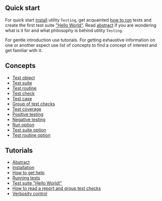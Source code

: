 ## Quick start

For quick start [install](<./tutorial/Installation.md>) utility `Testing`, get acquainted [how to run](<./tutorial/Running.md>) tests and create the first test suite ["Hello World"](<./tutorial/HelloWorld.md>). Read [abstract](<./tutorial/Abstract.md>) if you are wondering what is it for and what philosophy is behind utility `Testing`.

For gentle introduction use tutorials. For getting exhaustive information on one or another aspect use list of concepts to find a concept of interest and get familiar with it.

## Concepts

- [Test object](./concept/TestObject.md)
- [Test suite](./concept/TestSuite.md)    
- [Test routine](./concept/TestRoutine.md)   
- [Test check](./concept/TestCheck.md)     
- [Test case](./concept/TestCase.md)
- [Group of test checks](./concept/TestCase.md)
- [Test coverage](./concept/TestCoverage.md)
- [Positive testing](./concept/TestCheck.md#Positive-testing)
- [Negative testing](./concept/TestCheck.md#Negative-testing)
- [Run option](./concept/TestOption.md#Run-option)
- [Test suite option](./concept/TestOption.md#Test-suite-option)
- [Test routine option](./concept/TestOption.md#Test-routine-option)

## Tutorials

- [Abstract](./tutorial/Abstract.md)
- [Installation](./tutorial/Installation.md)
- [How to get help](./tutorial/Help.md)
- [Running tests](./tutorial/Running.md)
- [Test suite "Hello World!"](./tutorial/HelloWorld.md)
- [How to read a report and group test checks](./tutorial/Report.md)
- [Verbosity control](./tutorial/Verbosity.md)
<!--
- [Test suite inheritance](./tutorial/SuiteInheritance.md)
- [Advanced test options](./tutorial/TestOptions.md)
-->
